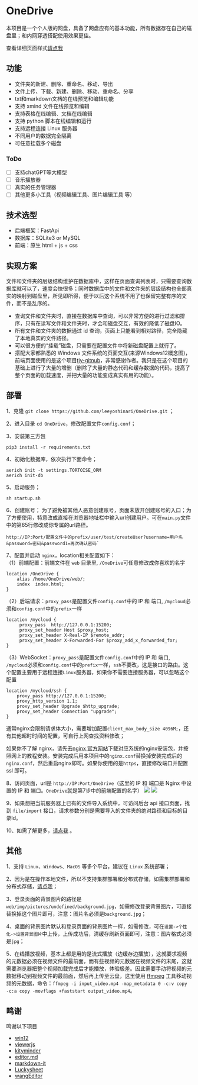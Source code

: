 # OneDrive
本项目是一个个人版的网盘，具备了网盘应有的基本功能，所有数据存在自己的磁盘里；和内网穿透搭配使用效果更佳。

查看详细页面样式[请点我](https://github.com/leeyoshinari/OneDrive/blob/main/web/detail.md)

## 功能
- 文件夹的新建、删除、重命名、移动、导出
- 文件上传、下载、新建、删除、移动、重命名、分享
- txt和markdown文档的在线预览和编辑功能
- 支持 xmind 文件在线预览和编辑
- 支持表格在线编辑、文档在线编辑
- 支持 python 脚本在线编辑和运行
- 支持远程连接 Linux 服务器
- 不同用户的数据完全隔离
- 可任意挂载多个磁盘

### ToDo
- [ ] 支持chatGPT等大模型
- [ ] 音乐播放器
- [ ] 真实的任务管理器
- [ ] 其他更多小工具（视频编辑工具、图片编辑工具 等）

## 技术选型
- 后端框架：FastApi<br>
- 数据库：SQLite3 or MySQL<br>
- 前端：原生 html + js + css<br>

## 实现方案
文件和文件夹的层级结构维护在数据库中，这样在页面查询列表时，只需要查询数据库就可以了，速度会快很多；同时数据库中的文件和文件夹的层级结构也全部真实的映射到磁盘里，所见即所得，便于以后这个系统不用了也保留完整有序的文件，而不是乱序的。
- 查询文件和文件夹时，直接在数据库中查询，可以非常方便的进行过滤和排序，只有在读写文件和文件夹时，才会和磁盘交互，有效的降低了磁盘IO。
- 所有文件和文件夹的数据通过 id 查询，页面上只能看到相对路径，完全隐藏了本地真实的文件路径。
- 可以很方便的“挂载”磁盘，只需要在配置文件中将新磁盘配置上就行了。
- 搭配大家都熟悉的 Windows 文件系统的页面交互(来源Windows12概念图)，前端页面使用的是这个项目[tjy-gitnub](https://github.com/tjy-gitnub/win12)，非常感谢作者。我只是在这个项目的基础上进行了大量的增删（删除了大量的静态代码和缓存数据的代码，提高了整个页面的加载速度，并把大量的功能变成真实有用的功能）。

## 部署
1、克隆 `git clone https://github.com/leeyoshinari/OneDrive.git` ；

2、进入目录 `cd OneDrive`，修改配置文件`config.conf`；

3、安装第三方包
```shell script
pip3 install -r requirements.txt
```

4、初始化数据库，依次执行下面命令；
```shell script
aerich init -t settings.TORTOISE_ORM
aerich init-db
```

5、启动服务；
```shell script
sh startup.sh
```

6、创建账号；
为了避免被其他人恶意创建账号，页面未放开创建账号的入口；为了方便使用，特意改成直接在浏览器地址栏中输入url创建用户。可在`main.py`文件中的第65行修改成你专属的url路径。
```shell script
http://IP:Port/配置文件中的prefix/user/test/createUser?username=用户名&password=密码&password1=再次确认密码`
```

7、配置并启动 `nginx`，location相关配置如下：<br>
（1）前端配置：前端文件在 `web` 目录里, `/OneDrive`可任意修改成你喜欢的名字
```shell script
location /OneDrive {
    alias /home/OneDrive/web/;
    index  index.html;
}
```
（2）后端请求：`proxy_pass`是配置文件`config.conf`中的 IP 和 端口, `/mycloud`必须和`config.conf`中的`prefix`一样
```shell script
location /mycloud {
     proxy_pass  http://127.0.0.1:15200;
     proxy_set_header Host $proxy_host;
     proxy_set_header X-Real-IP $remote_addr;
     proxy_set_header X-Forwarded-For $proxy_add_x_forwarded_for;
}
```
（3）WebSocket：`proxy_pass`是配置文件`config.conf`中的 IP 和 端口, `/mycloud`必须和`config.conf`中的`prefix`一样，`ssh`不要改，这是接口的路由。这个配置主要用于远程连接`Linux`服务器，如果你不需要连接服务器，可以忽略这个配置
```shell script
location /mycloud/ssh {
    proxy_pass http://127.0.0.1:15200;
    proxy_http_version 1.1;
    proxy_set_header Upgrade $http_upgrade;
    proxy_set_header Connection "upgrade";
}
```
通常nginx会限制请求体大小，需要增加配置`client_max_body_size 4096M;`，还有其他超时时间的配置，可自行上网查找资料修改；

如果你不了解 nginx，请先去[nginx 官方网站](http://nginx.org/en/download.html)下载对应系统的nginx安装包，并按照网上的教程安装。安装完成后用本项目中的`nginx.conf`替换掉安装完成后的`nginx.conf`，然后重启nginx即可。如果你使用的是`https`，直接修改端口并配置 ssl 即可。

8、访问页面，url是 `http://IP:Port/OneDrive`（这里的 IP 和 端口是 Nginx 中设置的 IP 和 端口。`OneDrive`就是第7步中的前端配置的名字）
![](https://github.com/leeyoshinari/OneDrive/blob/main/web/img/pictures/login.jpg)
![](https://github.com/leeyoshinari/OneDrive/blob/main/web/img/pictures/home.jpg)

9、如果想把当前服务器上已有的文件导入系统中，可访问后台 api 接口页面，找到 `file/import` 接口，请求参数分别是需要导入的文件夹的绝对路径和目标的目录Id。

10、如需了解更多，[请点我](https://github.com/leeyoshinari/OneDrive/blob/main/web/detail.md) 。

## 其他
1、支持 `Linux`、`Windows`、`MacOS` 等多个平台，建议在 `Linux` 系统部署； 

2、因为是在操作本地文件，所以不支持集群部署和分布式存储，如需集群部署和分布式存储，[请点我](https://github.com/leeyoshinari/mycloud)；

3、登录页面的背景图片的路径是`web/img/pictures/undefined/background.jpg`，如需修改登录背景图片，可直接替换掉这个图片即可，注意：图片名必须是`background.jpg`；

4、桌面的背景图片默认和登录页面的背景图片一样，如需修改，可在`设置->个性化->设置背景图片`中上传，上传成功后，清缓存刷新页面即可，注意：图片格式必须是`jpg`；

5、在线播放视频，基本上都是用的是流式播放（边缓存边播放），这就要求视频的元数据必须在视频文件的最前面，而有些视频的元数据在视频文件的末尾，这就需要浏览器把整个视频加载完成后才能播放，体验极差。因此需要手动将视频的元数据移动到视频文件的最前面，然后再上传至云盘，这里使用 [ffmpeg](https://github.com/BtbN/FFmpeg-Builds/releases) 工具移动视频的元数据，命令：`ffmpeg -i input_video.mp4 -map_metadata 0 -c:v copy -c:a copy -movflags +faststart output_video.mp4`。

## 鸣谢
鸣谢以下项目
- [win12](https://github.com/tjy-gitnub/win12)
- [viewerjs](https://github.com/fengyuanchen/viewerjs)
- [kityminder](https://github.com/fex-team/kityminder)
- [editor.md](https://github.com/pandao/editor.md)
- [markdown-it](https://github.com/markdown-it/markdown-it)
- [Luckysheet](https://github.com/dream-num/Luckysheet)
- [wangEditor](https://github.com/wangeditor-team/wangEditor)
